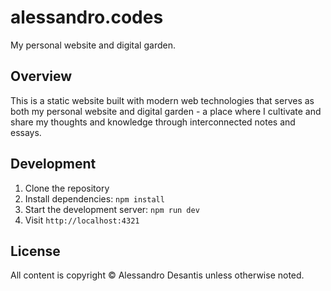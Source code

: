 # alessandro.codes

My personal website and digital garden.

## Overview

This is a static website built with modern web technologies that serves as both my personal website and digital garden - a place where I cultivate and share my thoughts and knowledge through interconnected notes and essays.

## Development

1. Clone the repository
2. Install dependencies: `npm install`
3. Start the development server: `npm run dev`
4. Visit `http://localhost:4321`

## License

All content is copyright © Alessandro Desantis unless otherwise noted.
